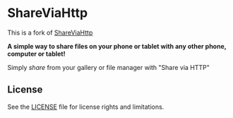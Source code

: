 # ShareViaHttp
This is a fork of <a href="https://github.com/marcosdiez/shareviahttp">ShareViaHttp</a>

**A simple way to share files on your phone or tablet with any other phone, computer or tablet!**

Simply *share* from your gallery or file manager with "Share via HTTP"

## License
See the [LICENSE](LICENSE.md) file for license rights and limitations.
